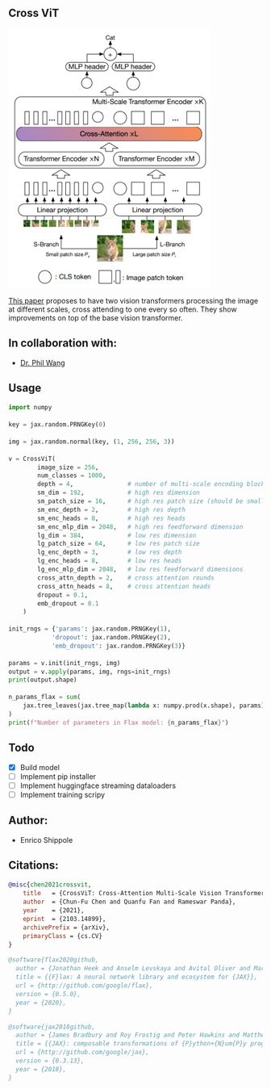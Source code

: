 ## Cross ViT

<img src="./cross_vit.png" width="400px"></img>

<a href="https://arxiv.org/abs/2103.14899">This paper</a> proposes to have two vision transformers processing the image at different scales, cross attending to one every so often. They show improvements on top of the base vision transformer.

## In collaboration with:
- [Dr. Phil Wang](https://github.com/lucidrains/)

## Usage

```python
import numpy

key = jax.random.PRNGKey(0)

img = jax.random.normal(key, (1, 256, 256, 3))

v = CrossViT(
        image_size = 256,
        num_classes = 1000,
        depth = 4,               # number of multi-scale encoding blocks
        sm_dim = 192,            # high res dimension
        sm_patch_size = 16,      # high res patch size (should be smaller than lg_patch_size)
        sm_enc_depth = 2,        # high res depth
        sm_enc_heads = 8,        # high res heads
        sm_enc_mlp_dim = 2048,   # high res feedforward dimension
        lg_dim = 384,            # low res dimension
        lg_patch_size = 64,      # low res patch size
        lg_enc_depth = 3,        # low res depth
        lg_enc_heads = 8,        # low res heads
        lg_enc_mlp_dim = 2048,   # low res feedforward dimensions
        cross_attn_depth = 2,    # cross attention rounds
        cross_attn_heads = 8,    # cross attention heads
        dropout = 0.1,
        emb_dropout = 0.1
    )

init_rngs = {'params': jax.random.PRNGKey(1), 
            'dropout': jax.random.PRNGKey(2), 
            'emb_dropout': jax.random.PRNGKey(3)}

params = v.init(init_rngs, img)
output = v.apply(params, img, rngs=init_rngs)
print(output.shape)

n_params_flax = sum(
    jax.tree_leaves(jax.tree_map(lambda x: numpy.prod(x.shape), params))
)
print(f"Number of parameters in Flax model: {n_params_flax}")
```

## Todo

- [x] Build model
- [ ] Implement pip installer
- [ ] Implement huggingface streaming dataloaders
- [ ] Implement training scripy

## Author:
- Enrico Shippole

## Citations:
```bibtex
@misc{chen2021crossvit,
    title   = {CrossViT: Cross-Attention Multi-Scale Vision Transformer for Image Classification},
    author  = {Chun-Fu Chen and Quanfu Fan and Rameswar Panda},
    year    = {2021},
    eprint  = {2103.14899},
    archivePrefix = {arXiv},
    primaryClass = {cs.CV}
}
```
```bibtex
@software{flax2020github,
  author = {Jonathan Heek and Anselm Levskaya and Avital Oliver and Marvin Ritter and Bertrand Rondepierre and Andreas Steiner and Marc van {Z}ee},
  title = {{F}lax: A neural network library and ecosystem for {JAX}},
  url = {http://github.com/google/flax},
  version = {0.5.0},
  year = {2020},
}
```
```bibtex
@software{jax2018github,
  author = {James Bradbury and Roy Frostig and Peter Hawkins and Matthew James Johnson and Chris Leary and Dougal Maclaurin and George Necula and Adam Paszke and Jake Vander{P}las and Skye Wanderman-{M}ilne and Qiao Zhang},
  title = {{JAX}: composable transformations of {P}ython+{N}um{P}y programs},
  url = {http://github.com/google/jax},
  version = {0.3.13},
  year = {2018},
}
```
